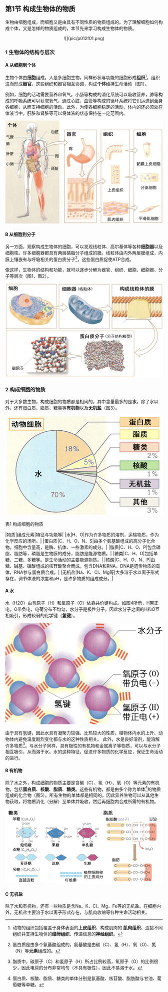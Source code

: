 ## 第1节  构成生物体的物质

生物由细胞组成，而细胞又是由具有不同性质的物质组成的。为了理解细胞如何构成个体，又是怎样的物质组成的，本节先来学习构成生物体的物质。

 <div align="center">
   ![](pic/p012f01.png)
</div>
 
### 1  生物体的结构与层次

#### A  从细胞到个体

生物个体由**细胞**组成。人是多细胞生物，同样形状与功能的细胞形成**组织**[^1]，组织进而形成**器官**。这些组织和器官相互协调，构成**个体**维持生命活动（图1）。

[^1]:动物的组织包括覆盖于身体表面的**上皮组织**、构成肌肉的 **肌肉组织**、连接不同组织并支持生物体的**结缔组织**、传递信息的**神经组织**。

例如，细胞的活动需要营养和氧气。小肠等构成的消化系统可以吸收营养，肺等构成的呼吸系统可以获取氧气，通过心脏、血管等构成的循环系统将它们运送到全身各细胞，从而支持细胞的活动。此外，为使各细胞稳定的活动，体内的还必须处在体液当中，肝脏和肾脏等可以将体液的状态保持在一定范围内。
 
![图1  动物个体的结构与层次](pic/p012f02.png)

#### B  从细胞到分子

另一方面，观察构成生物体的细胞，可以发现线粒体、高尔基体等各种**细胞器**以及细胞核。许多细胞器都具有两层磷脂分子组成的膜。线粒体由内外两层膜组成，内膜上镶嵌有与呼吸相关的蛋白质分子[^2]，这些蛋白质促使ATP合成。

[^2]:蛋白质是由多个氨基酸组成的，氨基酸是由碳（C）、氢（H）、氧（O）、氮（N）等**元素**组成的。

像这样，生物体的结构和功能，就可以逐步分解为器官、组织、细胞、细胞器、分子等层次（图1、图2）。
 
![图2  细胞的层次](pic/p013f01.png)

### 2  构成细胞的物质

对于大多数生物，构成细胞的物质都是相同的，其中含量最多的是**水**。除了水以外，还有蛋白质、脂质、糖类等**有机物**以及**无机盐**（图3）。
 
![图3  构成细胞物质的比例](pic/p014f01.png)

表1  构成细胞的物质

|物质|组成元素|特征与功能等|
|水|H、O|作为许多物质的溶剂，运输物质，作为化学反应的场所。|
|蛋白质|C、H、O、N、S|由多个氨基酸组成的高分子化合物。细胞中含量高，是酶、抗体、一些激素的成分。|
|脂质|C、H、O、P|包含磷脂、脂肪等，磷脂是生物膜的成分，脂肪是能源物质。|
|糖类|C、H、O|包括单糖、二糖、多糖等。是生命活动的主要能源物质。|
|核酸|C、H、O、N、P|由糖、碱基、磷酸组成的核苷酸聚合而成。包含DNA和RNA，DNA是遗传物质的载体，RNA参与蛋白质合成。|
|无机盐|Na、K、Cl、Mg等|大多溶于水以离子形式存在，调节体液的浓度和pH，是许多物质的组成成分。|


#### A  水

水（H2O）由氢原子（H）和氧原子（O）依靠共价键构成。如图4所示，H带正电，O带负电，电荷分布不均匀，水分子是极性分子。因此水分子之间的H和O互相吸引，形成较弱的化学键（**氢键**）。
 
![图4  水的分子结构与氢键](pic/p014f02.png)

由于具有氢键，因此水具有凝聚力较强、比热较大的性质，植物体内水的上升、动物体内避免温度剧烈变化都与水的这种性质相关。
此外，水是良好溶剂，能溶解许多物质[^3]。与水分子同样，具有极性的有机物和金属离子等物质，可以与水分子相互吸引，从而溶于水。水的这种特征，促进许多物质的化学反应，保证生命活动的进行。

[^3]:脂质中，碳原子（C）和氢原子（H）所占比例较高，氧原子（O）的比例很少，因此电荷的分布非常均匀（不具有极性），因此不易溶于水。

#### B  有机物

除了水之外，构成细胞的物质主要是含碳（C）、氢（H）、氧（O）等元素的有机物，包括**蛋白质**、**核酸**、**脂质**、**糖类**。这些有机物，都是由多个称为单体[^4]的物质组成的化合物（图5）。所有生物的单体都是相同的，因此异养生物可以从其他生物获取，将物质消化（分解）至单体并吸收，然后再细胞内合成所需的有机物。

[^4]:蛋白质、核酸、脂质、糖类的单体分别是氨基酸、核苷酸、脂肪酸与甘油、葡萄糖等单糖。
 
![图5  糖类、脂质的结构](pic/p015f01.png)

#### C  无机盐

除了水和有机物，还有一些物质是含Na、K、Cl、Mg、Fe等的无机盐。在细胞内外，无机盐主要溶于水以离子形式存在，与肌肉收缩等各种生命活动相关。

 
